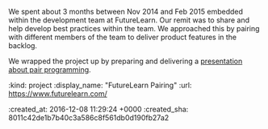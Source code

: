We spent about 3 months between Nov 2014 and Feb 2015 embedded within the development team at FutureLearn. Our remit was to share and help develop best practices within the team. We approached this by pairing with different members of the team to deliver product features in the backlog.

We wrapped the project up by preparing and delivering a [presentation about pair programming][futurelearn-pair-programming-presentation].

[futurelearn-pair-programming-presentation]: /pair-programming-presentation-at-futurelearn

:kind: project
:display_name: "FutureLearn Pairing"
:url: https://www.futurelearn.com/

:created_at: 2016-12-08 11:29:24 +0000
:created_sha: 8011c42de1b7b40c3a586c8f561db0d190fb27a2
